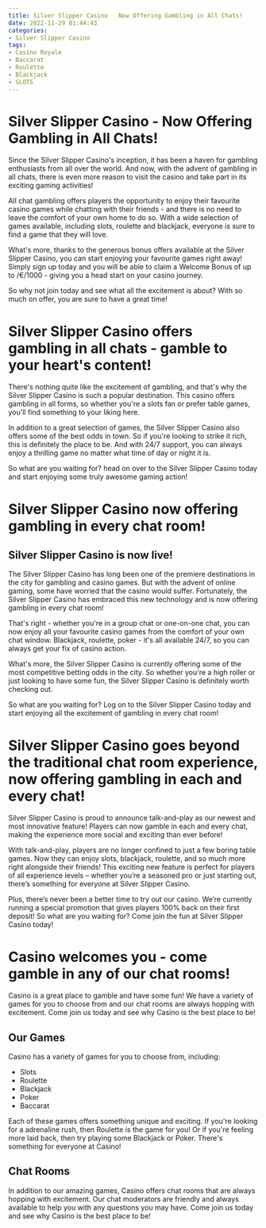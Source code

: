 ```yaml
---
title: Silver Slipper Casino   Now Offering Gambling in All Chats!
date: 2022-11-29 01:44:43
categories:
- Silver Slipper Casino
tags:
- Casino Royale
- Baccarat
- Roulette
- Blackjack
- SLOTS
---
```



#  Silver Slipper Casino - Now Offering Gambling in All Chats!

Since the Silver Slipper Casino's inception, it has been a haven for gambling enthusiasts from all over the world. And now, with the advent of gambling in all chats, there is even more reason to visit the casino and take part in its exciting gaming activities!

All chat gambling offers players the opportunity to enjoy their favourite casino games while chatting with their friends - and there is no need to leave the comfort of your own home to do so. With a wide selection of games available, including slots, roulette and blackjack, everyone is sure to find a game that they will love.

What's more, thanks to the generous bonus offers available at the Silver Slipper Casino, you can start enjoying your favourite games right away! Simply sign up today and you will be able to claim a Welcome Bonus of up to $/€/$1000 - giving you a head start on your casino journey.

So why not join today and see what all the excitement is about? With so much on offer, you are sure to have a great time!

#  Silver Slipper Casino offers gambling in all chats - gamble to your heart's content!

There's nothing quite like the excitement of gambling, and that's why the Silver Slipper Casino is such a popular destination. This casino offers gambling in all forms, so whether you're a slots fan or prefer table games, you'll find something to your liking here.

In addition to a great selection of games, the Silver Slipper Casino also offers some of the best odds in town. So if you're looking to strike it rich, this is definitely the place to be. And with 24/7 support, you can always enjoy a thrilling game no matter what time of day or night it is.

So what are you waiting for? head on over to the Silver Slipper Casino today and start enjoying some truly awesome gaming action!

#  Silver Slipper Casino now offering gambling in every chat room!

## Silver Slipper Casino is now live!

The Silver Slipper Casino has long been one of the premiere destinations in the city for gambling and casino games. But with the advent of online gaming, some have worried that the casino would suffer. Fortunately, the Silver Slipper Casino has embraced this new technology and is now offering gambling in every chat room!

That's right - whether you're in a group chat or one-on-one chat, you can now enjoy all your favourite casino games from the comfort of your own chat window. Blackjack, roulette, poker - it's all available 24/7, so you can always get your fix of casino action.

What's more, the Silver Slipper Casino is currently offering some of the most competitive betting odds in the city. So whether you're a high roller or just looking to have some fun, the Silver Slipper Casino is definitely worth checking out.

So what are you waiting for? Log on to the Silver Slipper Casino today and start enjoying all the excitement of gambling in every chat room!

#  Silver Slipper Casino goes beyond the traditional chat room experience, now offering gambling in each and every chat!

Silver Slipper Casino is proud to announce talk-and-play as our newest and most innovative feature! Players can now gamble in each and every chat, making the experience more social and exciting than ever before!

With talk-and-play, players are no longer confined to just a few boring table games. Now they can enjoy slots, blackjack, roulette, and so much more right alongside their friends! This exciting new feature is perfect for players of all experience levels – whether you’re a seasoned pro or just starting out, there’s something for everyone at Silver Slipper Casino.

Plus, there’s never been a better time to try out our casino. We’re currently running a special promotion that gives players 100% back on their first deposit! So what are you waiting for? Come join the fun at Silver Slipper Casino today!

#  Casino welcomes you - come gamble in any of our chat rooms!

Casino is a great place to gamble and have some fun! We have a variety of games for you to choose from and our chat rooms are always hopping with excitement. Come join us today and see why Casino is the best place to be!

## Our Games

Casino has a variety of games for you to choose from, including:

- Slots
- Roulette
- Blackjack
- Poker
- Baccarat

Each of these games offers something unique and exciting. If you're looking for a adrenaline rush, then Roulette is the game for you! Or if you're feeling more laid back, then try playing some Blackjack or Poker. There's something for everyone at Casino!

## Chat Rooms


In addition to our amazing games, Casino offers chat rooms that are always hopping with excitement. Our chat moderators are friendly and always available to help you with any questions you may have. Come join us today and see why Casino is the best place to be!